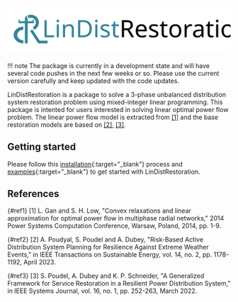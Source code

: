 # ![](logo.svg)

!!! note
    The package is currently in a development state and will have several code pushes in the next few weeks or so. Please use the current version carefully and keep updated with the code updates.

LinDistRestoration is a package to solve a 3-phase unbalanced distribution system restoration problem using mixed-integer linear programming. This package is intented for users interested in solving linear optimal power flow problem. The linear power flow model is extracted from [[1]](#ref1) and the base restoration models are based on [[2]](#ref2), [[3]](#ref3).

## Getting started
Please follow this [installation](installation/installation.md){:target="_blank"} process and [examples](example/examples.md){:target="_blank"} to get started with LinDistRestoration.

## References
[](){#ref1}
[1] L. Gan and S. H. Low, "Convex relaxations and linear approximation for optimal power flow in multiphase radial networks," 2014 Power Systems Computation Conference, Warsaw, Poland, 2014, pp. 1-9.

[](){#ref2}
[2] A. Poudyal, S. Poudel and A. Dubey, "Risk-Based Active Distribution System Planning for Resilience Against Extreme Weather Events," in IEEE Transactions on Sustainable Energy, vol. 14, no. 2, pp. 1178-1192, April 2023.

[](){#ref3}
[3] S. Poudel, A. Dubey and K. P. Schneider, "A Generalized Framework for Service Restoration in a Resilient Power Distribution System," in IEEE Systems Journal, vol. 16, no. 1, pp. 252-263, March 2022.